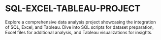# SQL-EXCEL-TABLEAU-PROJECT
Explore a comprehensive data analysis project showcasing the integration of SQL, Excel, and Tableau. Dive into SQL scripts for dataset preparation, Excel files for additional analysis, and Tableau visualizations for insights. 
